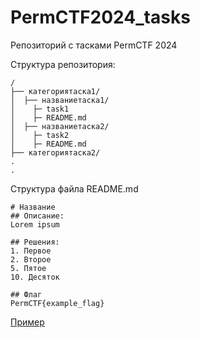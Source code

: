 # PermCTF2024_tasks

Репозиторий с тасками PermCTF 2024

Структура репозитория:
```
/  
├── категориятаска1/  
│  ├── названиетаска1/
│    ├─ task1
│    ├─ README.md
│  ├── названиетаска2/
│    ├─ task2
│    ├─ README.md
├── категориятаска2/
.
.  
```

Структура файла README.md
```
# Название
## Описание:
Lorem ipsum

## Решения:
1. Первое
2. Второе
5. Пятое
10. Десяток

## Флаг
PermCTF{example_flag}
```

[Пример](https://github.com/PermCTF/PermCTF2019_tasks/tree/master/forensics/transfer_protocol) 